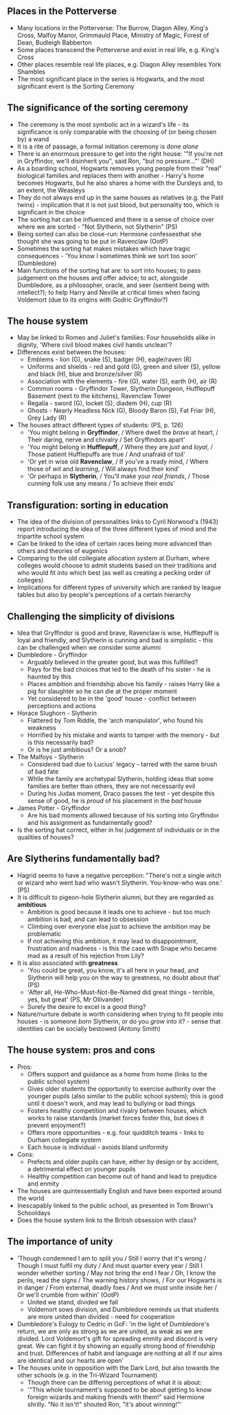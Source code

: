## Places in the Potterverse
* Many locations in the Potterverse: The Burrow, Diagon Alley, King's Cross, Malfoy Manor, Grimmauld Place, Ministry of Magic, Forest of Dean, Budleigh Babberton
* Some places transcend the Potterverse and exist in real life, e.g. King's Cross
* Other places resemble real life places, e.g. Diagon Alley resembles York Shambles
* The most significant place in the series is Hogwarts, and the most significant event is the Sorting Ceremony

## The significance of the sorting ceremony
* The ceremony is the most symbolic act in a wizard's life - its significance is only comparable with the choosing of (or being chosen by) a wand
* It is a rite of passage, a formal initiation ceremony is done *alone*
* There is an enormous pressure to get into the right house: '"If you're not in Gryffindor, we'll disinherit you", said Ron, "but no pressure..."' (DH)
* As a boarding school, Hogwarts removes young people from their "real" biological families and replaces them with another - Harry's home becomes Hogwarts, but he also shares a home with the Dursleys and, to an extent, the Weasleys
* They do not always end up in the same houses as relatives (e.g. the Patil twins) - implication that it is not just blood, but personality too, which is significant in the choice
* The sorting hat can be influenced and there is a sense of choice over where we are sorted - "Not Slytherin, not Slytherin" (PS)
* Being sorted can also be close-run: Hermione confessesthat she thought she was going to be put in Ravenclaw (OotP)
* Sometimes the sorting hat makes mistakes which have tragic consequences - 'You know I sometimes think we sort too soon' (Dumbledore)
* Main functions of the sorting hat are: to sort into houses; to pass judgement on the houses and offer advice; to act, alongside Dumbledore, as a philosopher, oracle, and seer (sentient being with intellect?); to help Harry and Neville at critical times when facing Voldemort (due to its origins with Godric Gryffindor?)

## The house system
* May be linked to Romeo and Juliet's families: Four households alike in dignity, 'Where civil blood makes civil hands unclean'?
* Differences exist between the houses:
    * Emblems - lion (G), snake (S), badger (H), eagle/raven (R)
    * Uniforms and shields - red and gold (G), green and silver (S), yellow and black (H), blue and bronze/silver (R)
    * Association with the elements - fire (G), water (S), earth (H), air (R)
    * Common rooms - Gryffindor Tower, Slytherin Dungeon, Hufflepuff Basement (next to the kitchens), Ravenclaw Tower
    * Regalia - sword (G), locket (S), diadem (H), cup (R)
    * Ghosts - Nearly Headless Nick (G), Bloody Baron (S), Fat Friar (H), Grey Lady (R)
* The houses attract different types of students: (PS, p. 126)
    * 'You might belong in **Gryffindor**, / Where dwell the *brave* at heart, / Their daring, nerve and chivalry / Set Gryffindors apart'
    * 'You might belong in **Hufflepuff**, / Where they are *just* and *loyal*, / Those patient Hufflepuffs are true / And unafraid of toil'
    * 'Or yet in wise old **Ravenclaw**, / If you've a ready mind, / Where those of *wit* and *learning*, / Will always find their kind'
    * 'Or perhaps in **Slytherin**, / You'll make your *real friends*, / Those *cunning* folk use any means / To achieve their ends'

## Transfiguration: sorting in education
* The idea of the division of personalities links to Cyril Norwood's (1943) report introducing the idea of the three different types of mind and the tripartite school system
* Can be linked to the idea of certain races being more advanced than others and theories of eugenics
* Comparing to the old collegiate allocation system at Durham, where colleges would choose to admit students based on their traditions and who would fit into which best (as well as creating a pecking order of colleges)
* Implications for different types of university which are ranked by league tables but also by people's perceptions of a certain hierarchy

## Challenging the simplicity of divisions
* Idea that Gryffindor is good and brave, Ravenclaw is wise, Hufflepuff is loyal and friendly, and Slytherin is cunning and bad is simplistic - this can be challenged when we consider some alumni
* Dumbledore - Gryffindor
    * Arguably believed in the greater good, but was this fulfilled?
    * Pays for the bad choices that led to the death of his sister - he is haunted by this
    * Places ambition and friendship above his family - raises Harry like a pig for slaughter so he can die at the proper moment
    * Yet considered to be in the 'good' house - conflict between perceptions and actions
* Horace Slughorn - Slytherin
    * Flattered by Tom Riddle, the 'arch manipulator', who found his weakness
    * Horrified by his mistake and wants to tamper with the memory - but is this necessarily bad?
    * Or is he just ambitious? Or a snob?
* The Malfoys - Slytherin
    * Considered bad due to Lucius' legacy - tarred with the same brush of bad fate
    * While the family are archetypal Slytherin, holding ideas that some families are better than others, they are not necessarily evil
    * During his Judas moment, Draco passes the test - yet despite this sense of good, he is *proud* of his placement in the *bad* house
* James Potter - Gryffindor
    * Are his bad moments allowed because of his sorting into Gryffindor and his assignment as fundamentally good?
* Is the sorting hat correct, either in hsi judgement of individuals or in the qualities of houses?

## Are Slytherins fundamentally bad?
* Hagrid seems to have a negative perception: "There's not a single witch or wizard who went bad who wasn't Slytherin. You-know-who was one.' (PS)
* It is difficult to pigeon-hole Slytherin alumni, but they are regarded as **ambitious**
    * Ambition is good because it leads one to achieve - but too much ambition is bad, and can lead to obsession
    * Climbing over everyone else just to achieve the ambition may be problematic 
    * If not achieving this ambition, it may lead to disappointment, frustration and madness - is this the case with Snape who became mad as a result of his rejection from Lily?
* It is also associated with **greatness**
    * 'You could be great, you know, it's all here in your head, and Slytherin will help you on the way to greatness, no doubt about that' (PS)
    * 'After all, He-Who-Must-Not-Be-Named did great things - terrible, yes, but great' (PS, Mr Ollivander)
    * Surely the desire to excel is a good thing? 
* Nature/nurture debate is worth considering when trying to fit people into houses - is someone *born* Slytherin, or do you *grow* into it? - sense that identities can be socially bestowed (Antony Smith)

## The house system: pros and cons
* Pros:
    * Offers support and guidance as a home from home (links to the public school system)
    * Gives older students the opportunity to exercise authority over the younger pupils (also similar to the public school system); this is good until it doesn't work, and may lead to bullying or bad things
    * Fosters healthy competition and rivalry between houses, which works to raise standards (market forces foster this, but does it prevent enjoyment?)
    * Offers more opportunities - e.g. four quidditch teams - links to Durham collegiate system
    * Each house is individual - avoids bland uniformity
* Cons:
    * Prefects and older pupils can have, either by design or by accident, a detrimental effect on younger pupils
    * Healthy competition can become out of hand and lead to prejudice and enmity
* The houses are quintessentially English and have been exported around the world
* Inescapably linked to the public school, as presented in Tom Brown's Schooldays
* Does the house system link to the British obsession with class?

## The importance of unity
* 'Though condemned I am to split you / Still I worry that it's wrong / Though I must fulfil my duty / And must quarter every year / Still I wonder whether sorting / May not bring the end I fear / Oh, I know the perils, read the signs / The warning history shows, / For our Hogwarts is in danger / From external, deadly foes / And we must unite inside her / Or we'll crumble from within' (OotP)
    * United we stand, divided we fall 
    * Voldemort sows division, and Dumbledore reminds us that students are more united than divided - need for cooperation
* Dumbledore's Eulogy to Cedric in GoF: 'in the light of Dumbledore's return, we are only as strong as we are united, as weak as we are divided. Lord Voldemort's gift for spreading enmity and discord is very great. We can fight it by showing an equally strong bond of friendship and trust. Differences of habit and language are nothing at all if our aims are identical and our hearts are open'
* The houses unite in opposition with the Dark Lord, but also towards the other schools (e.g. in the Tri-Wizard Tournament)
    * Though there can be differing perceptions of what it is about:
    * '"This whole tournament's supposed to be about getting to know foreign wizards and making friends with them!" said Hermione shrilly. "No it isn't!" shouted Ron, "it's about winning!"'
